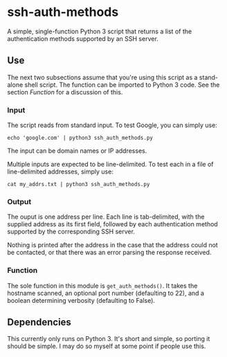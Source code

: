 ssh-auth-methods
================

A simple, single-function Python 3 script that returns a list of the authentication methods supported by an SSH server.

## Use

The next two subsections assume that you're using this script as
a stand-alone shell script. The function can be imported to Python 3
code. See the section *Function* for a discussion of this.

### Input

The script reads from standard input. To test Google, you can simply use:

`echo 'google.com' | python3 ssh_auth_methods.py`

The input can be domain names or IP addresses.

Multiple inputs are expected to be line-delimited. To test each
in a file of line-delimited addresses, simply use:

`cat my_addrs.txt | python3 ssh_auth_methods.py`

### Output

The ouput is one address per line. Each line is tab-delimited, with
the supplied address as its first field, followed by each authentication method
supported by the corresponding SSH server.

Nothing is printed after the address in the case that the address
could not be contacted, or that there was an error parsing the response
received.

### Function

The sole function in this module is `get_auth_methods()`. It takes the
hostname scanned, an optional port number (defaulting to 22), and a
boolean determining verbosity (defaulting to False).

## Dependencies

This currently only runs on Python 3. It's short and simple, so porting it should be simple.
I may do so myself at some point if people use this.
